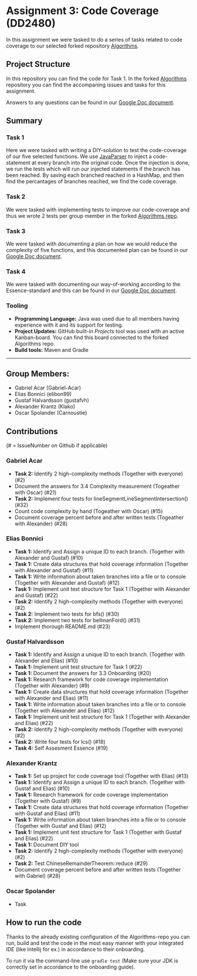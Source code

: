 # Assignment 3: Code Coverage (DD2480)

In this assignment we were tasked to do a series of tasks related to code coverage to our selected forked repository [Algorithms](https://github.com/GroupFiveSW/Algorithms).

## Project Structure

In this repository you can find the code for Task 1. In the forked [Algorithms](https://github.com/GroupFiveSW/Algorithms)  repository you can find the accompaning issues and tasks for this assignment.

Answers to any questions can be found in our [Google Doc document](https://docs.google.com/document/d/1bt9GIrMK8Onisi5SNo1qF5o6E88D0EX2Kfyqa3HVL58/edit?usp=sharing).

## Summary

### Task 1

Here we were tasked with writing a DIY-solution to test the code-coverage of our five selected functions. We use [JavaParser](http://javaparser.org/) to inject a code-statement at every branch into the original code. Once the injection is done, we run the tests which will run our injected statements if the branch has been reached. By saving each branched reached in a HashMap, and then find the percantages of branches reached, we find the code coverage.

### Task 2

We were tasked with implementing tests to improve our code-coverage and thus we wrote 2 tests per group member in the forked [Algorithms repo](https://github.com/GroupFiveSW/Algorithms).

### Task 3

We were tasked with documenting a plan on how we would reduce the complexity of five functions, and this documented plan can be found in our [Google Doc document](https://docs.google.com/document/d/1bt9GIrMK8Onisi5SNo1qF5o6E88D0EX2Kfyqa3HVL58/edit?usp=sharing).

### Task 4

We were tasked with documenting our way-of-working according to the Essence-standard and this can be found in our [Google Doc document](https://docs.google.com/document/d/1bt9GIrMK8Onisi5SNo1qF5o6E88D0EX2Kfyqa3HVL58/edit?usp=sharing).

### Tooling

- **Programming Language:** Java was used due to all members having experience with it and its support for testing.
- **Project Updates:** GitHub built-in _Projects_ tool was used with an active Kanban-board. You can find this board connected to the forked Algorithms repo.
- **Build tools:** Maven and Gradle

---


## Group Members:
- Gabriel Acar (Gabriel-Acar)
- Elias Bonnici (elibon99)
- Gustaf Halvardsson (gustafvh)
- Alexander Krantz (Klako)
- Oscar Spolander (Carnoustie)

## Contributions
(# = IssueNumber on Github if applicable)

### Gabriel Acar
- **Task 2:** Identify 2 high-complexity methods (Together with everyone) (#2)
- Document the answers for 3.4 Complexity measurement (Togeather with Oscar) (#21)
- **Task 2:** Implement four tests for lineSegmentLineSegmentIntersection() (#32)
- Count code complexity by hand (Togeather with Oscar) (#15)
- Document coverage percent before and after written tests (Togeather with Alexander) (#28)

### Elias Bonnici
- **Task 1:** Identify and Assign a unique ID to each branch. (Together with Alexander and Gustaf) (#10)
- **Task 1:** Create data structures that hold coverage information (Together with Alexander and Gustaf) (#11)
- **Task 1:** Write information about taken branches into a file or to console (Together with Alexander and Gustaf) (#12)
- **Task 1:** Implement unit test structure for Task 1 (Together with Alexander and Gustaf) (#22)
- **Task 2:** Identify 2 high-complexity methods (Together with everyone) (#2)
- **Task 2:** Implement two tests for bfs() (#30)
- **Task 2:** Implement two tests for bellmanFord() (#31)
- Implement thorough README.md (#23)

### Gustaf Halvardsson
- **Task 1:** Identify and Assign a unique ID to each branch. (Together with Alexander and Elias) (#10)
- **Task 1:** Implement unit test structure for Task 1 (#22)
- **Task 1:** Document the answers for 3.3 Onboarding (#20)
- **Task 1:** Research framework for code coverage implementation  (Together with Alexander) (#9)
- **Task 1:** Create data structures that hold coverage information (Together with Alexander and Elias) (#11)
- **Task 1:** Write information about taken branches into a file or to console (Together with Alexander and Elias) (#12)
- **Task 1:** Implement unit test structure for Task 1 (Together with Alexander and Elias) (#22)
- **Task 2:** Identify 2 high-complexity methods (Together with everyone) (#2)
- **Task 2:** Write four tests for lcs() (#18)
- **Task 4:** Self Assesment Essence (#19)

### Alexander Krantz
- **Task 1:** Set up project for code coverage tool (Together with Elias) (#13)
- **Task 1:** Identify and Assign a unique ID to each branch. (Together with Gustaf and Elias) (#10)
- **Task 1:** Research framework for code coverage implementation  (Together with Gustaf) (#9)
- **Task 1:** Create data structures that hold coverage information (Together with Gustaf and Elias) (#11)
- **Task 1:** Write information about taken branches into a file or to console (Together with Gustaf and Elias) (#12)
- **Task 1:** Implement unit test structure for Task 1 (Together with Gustaf and Elias) (#22)
- **Task 1:** Document DIY tool
- **Task 2:** Identify 2 high-complexity methods (Together with everyone) (#2)
- **Task 2:** Test ChineseRemainderTheorem::reduce (#29)
- Document coverage percent before and after written tests (Together with Gabriel) (#28)

### Oscar Spolander
- Task

## How to run the code
Thanks to the already existing configuration of the Algorithms-repo you can run, build and test the code in the most easy manner with your integrated IDE (like Intellij for ex.) in accordance to their onboarding.

To run it via the command-line use `gradle test` (Make sure your JDK is correctly set in accordance to the onboarding guide).

